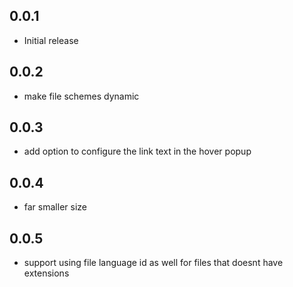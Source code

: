 ## 0.0.1

- Initial release

## 0.0.2

- make file schemes dynamic

## 0.0.3

- add option to configure the link text in the hover popup

## 0.0.4

- far smaller size

## 0.0.5

- support using file language id as well for files that doesnt have extensions
